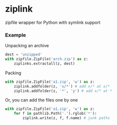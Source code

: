 # ziplink

zipfile wrapper for Python with symlink support

### Example

Unpacking an archive

```python
dest = 'unzipped'
with zipfile.ZipFile('arch.zip') as z:
    ziplinks.extractall(z, dest)
```

Packing
```python
with zipfile.ZipFile('a1.zip', 'w') as z:
    ziplink.addfolder(z, 'x/*') # add x/* at x/*
    ziplink.addfolder(z, '*', 'y') # add x/* at *
```

Or, you can add the files one by one
```python
with zipfile.ZipFile('a1.zip', 'w') as z:
    for f in pathlib.Path('.').rglob('*'):
        ziplink.write(z, f, f.name) # junk paths
```

